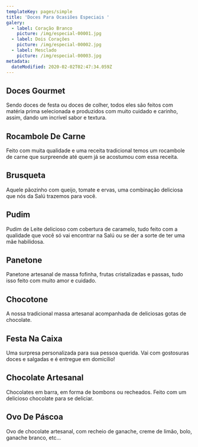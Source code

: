 ```yaml
---
templateKey: pages/simple
title: 'Doces Para Ocasiões Especiais '
galery:
  - label: Coração Branco
    picture: /img/especial-00001.jpg
  - label: Dois Corações
    picture: /img/especial-00002.jpg
  - label: Mesclado
    picture: /img/especial-00003.jpg
metadata:
  dateModified: 2020-02-02T02:47:34.059Z
---
```

## Doces Gourmet

Sendo doces de festa ou doces de colher, todos eles são feitos com matéria prima selecionada e produzidos com muito cuidado e carinho, assim, dando um incrível sabor e textura.

## Rocambole De Carne

Feito com muita qualidade e uma receita tradicional temos um rocambole de carne que surpreende até quem já se acostumou com essa receita.

## Brusqueta

Aquele pãozinho com queijo, tomate e ervas, uma combinação deliciosa que nós da Salú trazemos para você.

## Pudim

Pudim de Leite delicioso com cobertura de caramelo, tudo feito com a qualidade que você só vai encontrar na Salú ou se der a sorte de ter uma mãe habilidosa.

## Panetone

Panetone artesanal de massa fofinha, frutas cristalizadas e passas, tudo isso feito com muito amor e cuidado.

## Chocotone

A nossa tradicional massa artesanal acompanhada de deliciosas gotas de chocolate.

## Festa Na Caixa

Uma surpresa personalizada para sua pessoa querida. Vai com gostosuras doces e salgadas e é entregue em domicílio!

## Chocolate Artesanal

Chocolates em barra, em forma de bombons ou recheados. Feito com um delicioso chocolate para se deliciar.

## Ovo De Páscoa

Ovo de chocolate artesanal, com recheio de ganache, creme de limão, bolo, ganache branco, etc…
